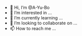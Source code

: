- 👋 Hi, I’m @A-Yu-Bo
- 👀 I’m interested in ...
- 🌱 I’m currently learning ...
- 💞️ I’m looking to collaborate on ...
- 📫 How to reach me ...

<!---
A-Yu-Bo/A-Yu-Bo is a ✨ special ✨ repository because its `README.md` (this file) appears on your GitHub profile.
You can click the Preview link to take a look at your changes.
--->
